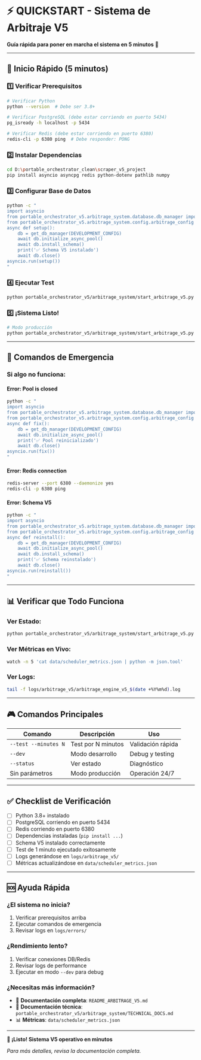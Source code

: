 # ⚡ QUICKSTART - Sistema de Arbitraje V5

**Guía rápida para poner en marcha el sistema en 5 minutos** 🚀

---

## 🎯 Inicio Rápido (5 minutos)

### 1️⃣ **Verificar Prerequisitos**
```bash
# Verificar Python
python --version  # Debe ser 3.8+

# Verificar PostgreSQL (debe estar corriendo en puerto 5434)
pg_isready -h localhost -p 5434

# Verificar Redis (debe estar corriendo en puerto 6380)
redis-cli -p 6380 ping  # Debe responder: PONG
```

### 2️⃣ **Instalar Dependencias**
```bash
cd D:\portable_orchestrator_clean\scraper_v5_project
pip install asyncio asyncpg redis python-dotenv pathlib numpy
```

### 3️⃣ **Configurar Base de Datos**
```bash
python -c "
import asyncio
from portable_orchestrator_v5.arbitrage_system.database.db_manager import get_db_manager
from portable_orchestrator_v5.arbitrage_system.config.arbitrage_config import DEVELOPMENT_CONFIG
async def setup():
    db = get_db_manager(DEVELOPMENT_CONFIG)
    await db.initialize_async_pool()
    await db.install_schema()
    print('✅ Schema V5 instalado')
    await db.close()
asyncio.run(setup())
"
```

### 4️⃣ **Ejecutar Test**
```bash
python portable_orchestrator_v5/arbitrage_system/start_arbitrage_v5.py --test --minutes 1
```

### 5️⃣ **¡Sistema Listo!**
```bash
# Modo producción
python portable_orchestrator_v5/arbitrage_system/start_arbitrage_v5.py
```

---

## 🚨 Comandos de Emergencia

### **Si algo no funciona:**

#### **Error: Pool is closed**
```bash
python -c "
import asyncio
from portable_orchestrator_v5.arbitrage_system.database.db_manager import get_db_manager
from portable_orchestrator_v5.arbitrage_system.config.arbitrage_config import DEVELOPMENT_CONFIG
async def fix():
    db = get_db_manager(DEVELOPMENT_CONFIG)
    await db.initialize_async_pool()
    print('✅ Pool reinicializado')
    await db.close()
asyncio.run(fix())
"
```

#### **Error: Redis connection**
```bash
redis-server --port 6380 --daemonize yes
redis-cli -p 6380 ping
```

#### **Error: Schema V5**
```bash
python -c "
import asyncio
from portable_orchestrator_v5.arbitrage_system.database.db_manager import get_db_manager
from portable_orchestrator_v5.arbitrage_system.config.arbitrage_config import DEVELOPMENT_CONFIG
async def reinstall():
    db = get_db_manager(DEVELOPMENT_CONFIG)
    await db.initialize_async_pool()
    await db.install_schema()
    print('✅ Schema reinstalado')
    await db.close()
asyncio.run(reinstall())
"
```

---

## 📊 Verificar que Todo Funciona

### **Ver Estado:**
```bash
python portable_orchestrator_v5/arbitrage_system/start_arbitrage_v5.py --status
```

### **Ver Métricas en Vivo:**
```bash
watch -n 5 'cat data/scheduler_metrics.json | python -m json.tool'
```

### **Ver Logs:**
```bash
tail -f logs/arbitrage_v5/arbitrage_engine_v5_$(date +%Y%m%d).log
```

---

## 🎮 Comandos Principales

| **Comando** | **Descripción** | **Uso** |
|-------------|----------------|----------|
| `--test --minutes N` | Test por N minutos | Validación rápida |
| `--dev` | Modo desarrollo | Debug y testing |
| `--status` | Ver estado | Diagnóstico |
| Sin parámetros | Modo producción | Operación 24/7 |

---

## ✅ Checklist de Verificación

- [ ] Python 3.8+ instalado
- [ ] PostgreSQL corriendo en puerto 5434
- [ ] Redis corriendo en puerto 6380
- [ ] Dependencias instaladas (`pip install ...`)
- [ ] Schema V5 instalado correctamente
- [ ] Test de 1 minuto ejecutado exitosamente
- [ ] Logs generándose en `logs/arbitrage_v5/`
- [ ] Métricas actualizándose en `data/scheduler_metrics.json`

---

## 🆘 Ayuda Rápida

### **¿El sistema no inicia?**
1. Verificar prerequisitos arriba
2. Ejecutar comandos de emergencia
3. Revisar logs en `logs/errors/`

### **¿Rendimiento lento?**
1. Verificar conexiones DB/Redis
2. Revisar logs de performance
3. Ejecutar en modo `--dev` para debug

### **¿Necesitas más información?**
- 📖 **Documentación completa**: `README_ARBITRAGE_V5.md`
- 🔧 **Documentación técnica**: `portable_orchestrator_v5/arbitrage_system/TECHNICAL_DOCS.md`
- 📊 **Métricas**: `data/scheduler_metrics.json`

---

**🎉 ¡Listo! Sistema V5 operativo en minutos**

*Para más detalles, revisa la documentación completa.*